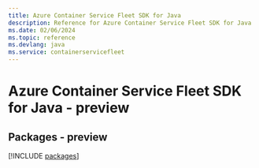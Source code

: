 ```yaml
---
title: Azure Container Service Fleet SDK for Java
description: Reference for Azure Container Service Fleet SDK for Java
ms.date: 02/06/2024
ms.topic: reference
ms.devlang: java
ms.service: containerservicefleet
---
```

# Azure Container Service Fleet SDK for Java - preview
## Packages - preview
[!INCLUDE [packages](container-service-fleet-index.md)]